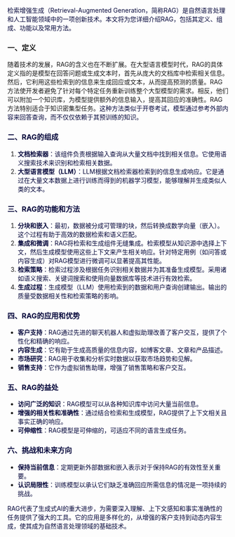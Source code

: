 <font style="color:rgb(5, 7, 59);">检索增强生成（Retrieval-Augmented Generation，简称RAG）是自然语言处理和人工智能领域中的一项创新技术。本文将为您详细介绍RAG，包括其定义、组成、功能以及常用方法。</font>

### 一、定义
随着技术的发展，RAG的含义也在不断扩展。在大型语言模型时代，RAG的具体定义指的是模型在回答问题或生成文本时，首先从庞大的文档库中检索相关信息。然后，它利用这些检索到的信息来生成回应或文本，从而提高预测的质量。RAG方法使开发者避免了针对每个特定任务重新训练整个大型模型的需求。相反，他们可以附加一个知识库，为模型提供额外的信息输入，提高其回应的准确性。RAG方法特别适合于知识密集型任务。<font style="color:rgb(5, 7, 59);">这种方法类似于开卷考试，模型通过参考外部内容来回答查询，而不仅仅依赖于其预训练的知识。</font>

### <font style="color:rgb(5, 7, 59);">二、RAG的组成</font>
1. **<font style="color:rgb(5, 7, 59);">文档检索器</font>**<font style="color:rgb(5, 7, 59);">：该组件负责根据输入查询从大量文档中找到相关信息。它使用语义搜索技术来识别和检索相关数据。</font>
2. **<font style="color:rgb(5, 7, 59);">大型语言模型（LLM）</font>**<font style="color:rgb(5, 7, 59);">：LLM根据文档检索器检索到的信息生成响应。它是通过在大量文本数据上进行训练而得到的机器学习模型，能够理解并生成类似人类的文本。</font>

### <font style="color:rgb(5, 7, 59);">三、RAG的功能和方法</font>
1. **<font style="color:rgb(5, 7, 59);">分块和嵌入</font>**<font style="color:rgb(5, 7, 59);">：最初，数据被分成可管理的块，然后转换成数学向量（嵌入）。这个过程有助于高效的数据检索和语义匹配。</font>
2. **<font style="color:rgb(5, 7, 59);">集成和微调</font>**<font style="color:rgb(5, 7, 59);">：RAG将检索和生成组件无缝集成。检索模型从知识源中选择上下文，然后生成模型使用这些上下文来产生相关响应。针对特定用例（如问答或内容生成）对RAG模型进行微调可以显著提高其性能。</font>
3. **<font style="color:rgb(5, 7, 59);">检索策略</font>**<font style="color:rgb(5, 7, 59);">：检索过程涉及根据任务识别相关数据并为其准备生成模型。采用诸如语义搜索、关键词搜索和使用向量数据库等技术进行有效检索。</font>
4. **<font style="color:rgb(5, 7, 59);">生成过程</font>**<font style="color:rgb(5, 7, 59);">：生成模型（LLM）使用检索到的数据和用户查询创建输出。输出的质量受数据相关性和检索策略的影响。</font>

### <font style="color:rgb(5, 7, 59);">四、RAG的应用和优势</font>
+ **<font style="color:rgb(5, 7, 59);">客户支持</font>**<font style="color:rgb(5, 7, 59);">：RAG通过先进的聊天机器人和虚拟助理改善了客户交互，提供了个性化和精确的响应。</font>
+ **<font style="color:rgb(5, 7, 59);">内容生成</font>**<font style="color:rgb(5, 7, 59);">：它有助于生成高质量的信息内容，如博客文章、文章和产品描述。</font>
+ **<font style="color:rgb(5, 7, 59);">市场研究</font>**<font style="color:rgb(5, 7, 59);">：RAG用于收集和分析实时数据以获取市场趋势和见解。</font>
+ **<font style="color:rgb(5, 7, 59);">销售支持</font>**<font style="color:rgb(5, 7, 59);">：它作为虚拟销售助理，增强了销售策略和客户交互。</font>

### <font style="color:rgb(5, 7, 59);">五、RAG的益处</font>
+ **<font style="color:rgb(5, 7, 59);">访问广泛的知识</font>**<font style="color:rgb(5, 7, 59);">：RAG模型可以从各种知识库中访问大量当前信息。</font>
+ **<font style="color:rgb(5, 7, 59);">增强的相关性和准确性</font>**<font style="color:rgb(5, 7, 59);">：通过结合检索和生成模型，RAG提供了上下文相关且事实正确的响应。</font>
+ **<font style="color:rgb(5, 7, 59);">可伸缩性</font>**<font style="color:rgb(5, 7, 59);">：RAG模型是可伸缩的，可适应不同的语言生成任务。</font>

### <font style="color:rgb(5, 7, 59);">六、挑战和未来方向</font>
+ **<font style="color:rgb(5, 7, 59);">保持当前信息</font>**<font style="color:rgb(5, 7, 59);">：定期更新外部数据和嵌入表示对于保持RAG的有效性至关重要。</font>
+ **<font style="color:rgb(5, 7, 59);">认识局限性</font>**<font style="color:rgb(5, 7, 59);">：训练模型以承认它们缺乏准确回应所需信息的情况是一项持续的挑战。</font>

<font style="color:rgb(5, 7, 59);">RAG代表了生成式AI的重大进步，为需要深入理解、上下文感知和事实准确性的任务提供了强大的工具。它的应用是多样化的，从增强的客户支持到动态内容生成，使其成为自然语言处理领域的基础技术。</font>

